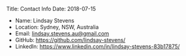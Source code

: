 Title: Contact Info
Date: 2018-07-15

- Name: Lindsay Stevens
- Location: Sydney, NSW, Australia
- Email: lindsay.stevens.au@gmail.com
- GitHub: <https://github.com/lindsay-stevens/>
- LinkedIn: <https://www.linkedin.com/in/lindsay-stevens-83b17875/>